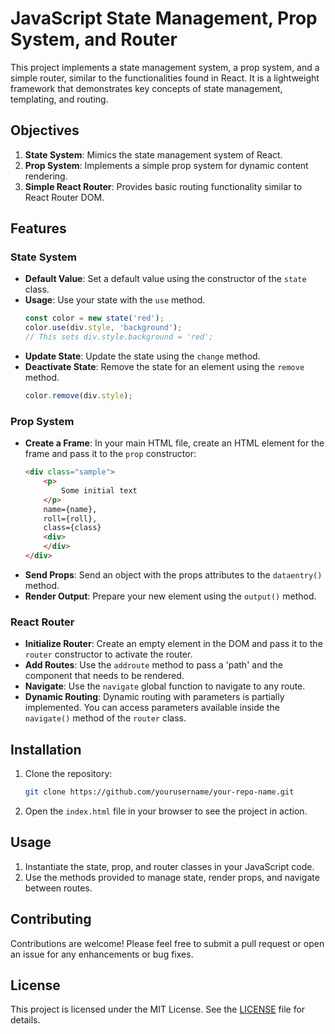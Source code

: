 
# JavaScript State Management, Prop System, and Router

This project implements a state management system, a prop system, and a simple router, similar to the functionalities found in React. It is a lightweight framework that demonstrates key concepts of state management, templating, and routing.

## Objectives

1. **State System**: Mimics the state management system of React.
2. **Prop System**: Implements a simple prop system for dynamic content rendering.
3. **Simple React Router**: Provides basic routing functionality similar to React Router DOM.

## Features

### State System
- **Default Value**: Set a default value using the constructor of the `state` class.
- **Usage**: Use your state with the `use` method. 
  ```javascript
  const color = new state('red');
  color.use(div.style, 'background'); 
  // This sets div.style.background = 'red';
  ```
- **Update State**: Update the state using the `change` method.
- **Deactivate State**: Remove the state for an element using the `remove` method.
  ```javascript
  color.remove(div.style);
  ```

### Prop System
- **Create a Frame**: In your main HTML file, create an HTML element for the frame and pass it to the `prop` constructor:
  ```html
  <div class="sample">
      <p>
          Some initial text
      </p>
      name={name},
      roll={roll},
      class={class}
      <div>
      </div>
  </div>
  ```
- **Send Props**: Send an object with the props attributes to the `dataentry()` method.
- **Render Output**: Prepare your new element using the `output()` method.

### React Router
- **Initialize Router**: Create an empty element in the DOM and pass it to the `router` constructor to activate the router.
- **Add Routes**: Use the `addroute` method to pass a 'path' and the component that needs to be rendered.
- **Navigate**: Use the `navigate` global function to navigate to any route.
- **Dynamic Routing**: Dynamic routing with parameters is partially implemented. You can access parameters available inside the `navigate()` method of the `router` class.

## Installation

1. Clone the repository:
   ```bash
   git clone https://github.com/yourusername/your-repo-name.git
   ```
2. Open the `index.html` file in your browser to see the project in action.

## Usage

1. Instantiate the state, prop, and router classes in your JavaScript code.
2. Use the methods provided to manage state, render props, and navigate between routes.

## Contributing

Contributions are welcome! Please feel free to submit a pull request or open an issue for any enhancements or bug fixes.

## License

This project is licensed under the MIT License. See the [LICENSE](LICENSE) file for details.
